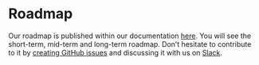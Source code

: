 # Roadmap

Our roadmap is published within our documentation [here](https://docs.airbyte.io/roadmap). You will see the short-term, mid-term and long-term roadmap. Don’t hesitate to contribute to it by [creating GitHub issues](https://github.com/airbytehq/airbyte/issues/new/choose) and discussing it with us on [Slack](https://slack.airbyte.io).   


